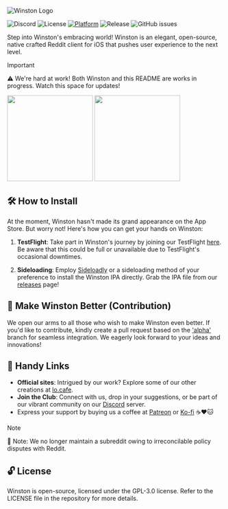 ![Winston Logo](https://i.imgur.com/axc6Rq3.png)

![Discord](https://img.shields.io/discord/1094807340903039048)
![License](https://img.shields.io/github/license/lo-cafe/winston)
[![Platform](http://img.shields.io/badge/platform-iOS/iPadOS/macOS-blue.svg)](https://developer.apple.com/iphone/index.action)
![Release](https://img.shields.io/github/downloads/lo-cafe/winston/total)
![GitHub issues](https://img.shields.io/github/issues-raw/lo-cafe/winston)

Step into Winston's embracing world! Winston is an elegant, open-source, native crafted Reddit client for iOS that pushes user experience to the next level.

> [!IMPORTANT]
> ⚠️ We're hard at work! Both Winston and this README are works in progress. Watch this space for updates!


<a href="https://testflight.apple.com/join/3UF8bAUN"><img src="https://i.imgur.com/eqvz14P.png" width="200"></a>
<a href="altstore://source/?url=https://raw.githubusercontent.com/lo-cafe/winston-altstore/main/apps.json"><img src="https://i.imgur.com/46qhEAv.png" width="200"></a>


## 🛠️ How to Install

At the moment, Winston hasn't made its grand appearance on the App Store. But worry not! Here's how you can get your hands on Winston:

1. **TestFlight**: Take part in Winston's journey by joining our TestFlight [here](https://testflight.apple.com/join/3UF8bAUN). Be aware that this could be full or unavailable due to TestFlight's occasional downtimes.

2. **Sideloading**: Employ [Sideloadly](https://sideloadly.io/) or a sideloading method of your preference to install the Winston IPA directly. Grab the IPA file from our [releases](https://github.com/Kinark/winston/releases/latest) page!

## 🎁 Make Winston Better (Contribution)

We open our arms to all those who wish to make Winston even better. If you'd like to contribute, kindly create a pull request based on the ['alpha'](https://github.com/lo-cafe/winston/tree/alpha) branch for seamless integration. We eagerly look forward to your ideas and innovations!

## 🔗 Handy Links

- **Official sites**: Intrigued by our work? Explore some of our other creations at [lo.cafe](https://lo.cafe).
- **Join the Club**: Connect with us, drop in your suggestions, or be part of our vibrant community on our [Discord](https://discord.gg/Jw3Syb3nrz) server.
- Express your support by buying us a coffee at [Patreon](https://patreon.com/user?u=93745105) or [Ko-fi](https://ko-fi.com/locafe) ☕️❤️🐱

> [!NOTE]
> 🔔 Note: We no longer maintain a subreddit owing to irreconcilable policy disputes with Reddit.
 
## 🔓 License

Winston is open-source, licensed under the GPL-3.0 license. Refer to the LICENSE file in the repository for more details.
